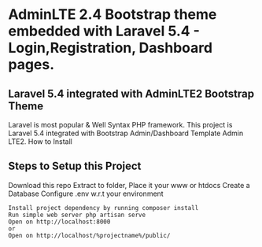 <h1>AdminLTE 2.4 Bootstrap theme embedded with Laravel 5.4 - Login,Registration, Dashboard pages.</h1>
<h2>Laravel 5.4 integrated with AdminLTE2 Bootstrap Theme</h2>

Laravel is most popular & Well Syntax PHP framework. This project is Laravel 5.4 integrated with Bootstrap Admin/Dashboard Template Admin LTE2.
How to Install

<h2>Steps to Setup this Project</h2>
    Download this repo
    Extract to folder, Place it your www or htdocs
    Create a Database
    Configure .env w.r.t your environment
    
    Install project dependency by running composer install
    Run simple web server php artisan serve
    Open on http://localhost:8000
    or
    Open on http://localhost/%projectname%/public/